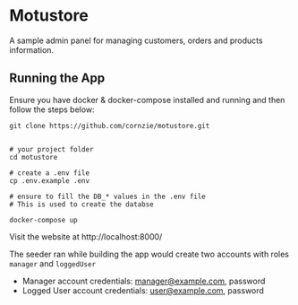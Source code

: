 # Motustore

A sample admin panel for managing customers, orders and products information.

## Running the App

Ensure you have docker & docker-compose installed and running and then follow the steps below:

```
git clone https://github.com/cornzie/motustore.git


# your project folder
cd motustore 

# create a .env file
cp .env.example .env

# ensure to fill the DB_* values in the .env file
# This is used to create the databse

docker-compose up
```
Visit the website at http://localhost:8000/

The seeder ran while building the app would create two accounts with roles `manager` and `loggedUser`
- Manager account credentials: manager@example.com, password
- Logged User account credentials: user@example.com, password
